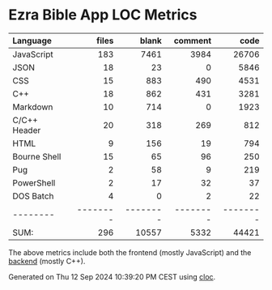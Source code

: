 # Ezra Bible App LOC Metrics

Language|files|blank|comment|code
:-------|-------:|-------:|-------:|-------:
JavaScript|183|7461|3984|26706
JSON|18|23|0|5846
CSS|15|883|490|4531
C++|18|862|431|3281
Markdown|10|714|0|1923
C/C++ Header|20|318|269|812
HTML|9|156|19|794
Bourne Shell|15|65|96|250
Pug|2|58|9|219
PowerShell|2|17|32|37
DOS Batch|4|0|2|22
--------|--------|--------|--------|--------
SUM:|296|10557|5332|44421

The above metrics include both the frontend (mostly JavaScript) and the [backend](https://github.com/ezra-bible-app/node-sword-interface) (mostly C++).

Generated on Thu 12 Sep 2024 10:39:20 PM CEST using [cloc](https://github.com/AlDanial/cloc).